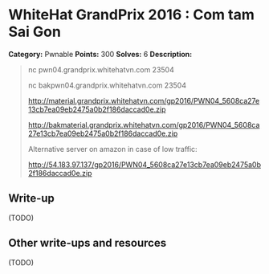 # WhiteHat GrandPrix 2016 : Com tam Sai Gon

**Category:** Pwnable
**Points:** 300
**Solves:** 6
**Description:**

> nc pwn04.grandprix.whitehatvn.com 23504
> 
> nc bakpwn04.grandprix.whitehatvn.com 23504
> 
> http://material.grandprix.whitehatvn.com/gp2016/PWN04_5608ca27e13cb7ea09eb2475a0b2f186daccad0e.zip
> 
> http://bakmaterial.grandprix.whitehatvn.com/gp2016/PWN04_5608ca27e13cb7ea09eb2475a0b2f186daccad0e.zip
> 
> Alternative server on amazon in case of low traffic:
> 
> http://54.183.97.137/gp2016/PWN04_5608ca27e13cb7ea09eb2475a0b2f186daccad0e.zip

## Write-up

(TODO)

## Other write-ups and resources

(TODO)
